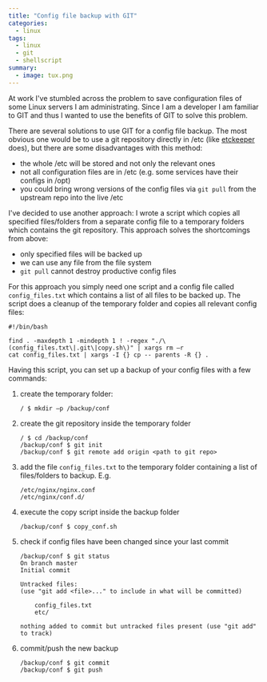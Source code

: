 ```yaml
---
title: "Config file backup with GIT"
categories:
  - linux
tags:
  - linux
  - git
  - shellscript
summary:
  - image: tux.png
---
```

At work I've stumbled across the problem to save configuration files of some Linux servers I am administrating. Since I am a developer I am familiar to GIT and thus I wanted to use the benefits of GIT to solve this problem.

There are several solutions to use GIT for a config file backup. The most obvious one would be to use a git repository directly in /etc (like [etckeeper](https://etckeeper.branchable.com/) does), but there are some disadvantages with this method:

- the whole /etc will be stored and not only the relevant ones
- not all configuration files are in /etc (e.g. some services have their configs in /opt)
- you could bring wrong versions of the config files via ```git pull``` from the upstream repo into the live /etc

I've decided to use another approach: I wrote a script which copies all specified files/folders from a separate config file to a temporary folders which contains the git repository. This approach solves the shortcomings from above:

- only specified files will be backed up
- we can use any file from the file system
- ```git pull``` cannot destroy productive config files

For this approach you simply need one script and a config file called ```config_files.txt``` which contains a list of all files to be backed up. The script does a cleanup of the temporary folder and copies all relevant config files:

```shell
#!/bin/bash

find . -maxdepth 1 -mindepth 1 ! -regex "./\(config_files.txt\|.git\|copy.sh\)" | xargs rm –r
cat config_files.txt | xargs -I {} cp -- parents -R {} .
```

Having this script, you can set up a backup of your config files with a few commands:

1. create the temporary folder:

    ```shell
    / $ mkdir –p /backup/conf        
    ```

2. create the git repository inside the temporary folder

    ```shell
    / $ cd /backup/conf
    /backup/conf $ git init
    /backup/conf $ git remote add origin <path to git repo>
    ```

3. add the file ```config_files.txt``` to the temporary folder containing a list of files/folders to backup. E.g.

    ```
    /etc/nginx/nginx.conf
    /etc/nginx/conf.d/
    ```

4. execute the copy script inside the backup folder

    ```shell
    /backup/conf $ copy_conf.sh
    ```

5. check if config files have been changed since your last commit

    ```shell
    /backup/conf $ git status
    On branch master
    Initial commit

    Untracked files:
    (use "git add <file>..." to include in what will be committed)

        config_files.txt
        etc/

    nothing added to commit but untracked files present (use "git add" to track)
    ```

6. commit/push the new backup

    ```shell
    /backup/conf $ git commit
    /backup/conf $ git push
    ```

